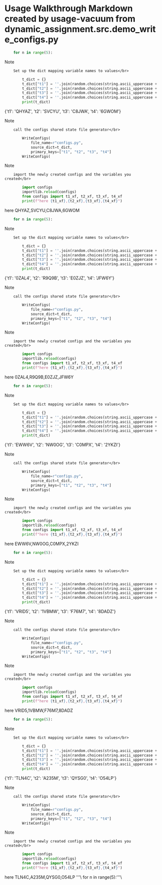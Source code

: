 # Usage Walkthrough Markdown created by usage-vacuum from dynamic_assignment.src.demo_write_configs.py


```python
    for n in range(5):
```
> [!NOTE]
>         Set up the dict mapping variable names to values</br>
```python
        t_dict = {}
        t_dict["t1"] = ''.join(random.choices(string.ascii_uppercase + string.digits, k=5))
        t_dict["t2"] = ''.join(random.choices(string.ascii_uppercase + string.digits, k=5))
        t_dict["t3"] = ''.join(random.choices(string.ascii_uppercase + string.digits, k=5))
        t_dict["t4"] = ''.join(random.choices(string.ascii_uppercase + string.digits, k=5))
        print(t_dict)
```
{'t1': 'QHYAZ', 't2': 'SVCYU', 't3': 'C8JWA', 't4': '6GWOM'}
> [!NOTE]
>         call the configs shared state file generator</br>
```python
        WriteConfigs(
            file_name=r"configs.py",
            source_dict=t_dict,
            primary_keys=["t1", "t2", "t3", "t4"]
        WriteConfigs(
```
> [!NOTE]
>         import the newly created configs and the variables you created</br>
```python
        import configs
        importlib.reload(configs)
        from configs import t1_xf, t2_xf, t3_xf, t4_xf
        print(f"here {t1_xf},{t2_xf},{t3_xf},{t4_xf}")
```
here QHYAZ,SVCYU,C8JWA,6GWOM

```python
    for n in range(5):
```
> [!NOTE]
>         Set up the dict mapping variable names to values</br>
```python
        t_dict = {}
        t_dict["t1"] = ''.join(random.choices(string.ascii_uppercase + string.digits, k=5))
        t_dict["t2"] = ''.join(random.choices(string.ascii_uppercase + string.digits, k=5))
        t_dict["t3"] = ''.join(random.choices(string.ascii_uppercase + string.digits, k=5))
        t_dict["t4"] = ''.join(random.choices(string.ascii_uppercase + string.digits, k=5))
        print(t_dict)
```
{'t1': '0ZAL4', 't2': 'R9Q9B', 't3': 'E0ZJZ', 't4': 'JFW6Y'}
> [!NOTE]
>         call the configs shared state file generator</br>
```python
        WriteConfigs(
            file_name=r"configs.py",
            source_dict=t_dict,
            primary_keys=["t1", "t2", "t3", "t4"]
        WriteConfigs(
```
> [!NOTE]
>         import the newly created configs and the variables you created</br>
```python
        import configs
        importlib.reload(configs)
        from configs import t1_xf, t2_xf, t3_xf, t4_xf
        print(f"here {t1_xf},{t2_xf},{t3_xf},{t4_xf}")
```
here 0ZAL4,R9Q9B,E0ZJZ,JFW6Y

```python
    for n in range(5):
```
> [!NOTE]
>         Set up the dict mapping variable names to values</br>
```python
        t_dict = {}
        t_dict["t1"] = ''.join(random.choices(string.ascii_uppercase + string.digits, k=5))
        t_dict["t2"] = ''.join(random.choices(string.ascii_uppercase + string.digits, k=5))
        t_dict["t3"] = ''.join(random.choices(string.ascii_uppercase + string.digits, k=5))
        t_dict["t4"] = ''.join(random.choices(string.ascii_uppercase + string.digits, k=5))
        print(t_dict)
```
{'t1': 'EWW6V', 't2': 'NW0OG', 't3': 'C0MPX', 't4': '2YKZI'}
> [!NOTE]
>         call the configs shared state file generator</br>
```python
        WriteConfigs(
            file_name=r"configs.py",
            source_dict=t_dict,
            primary_keys=["t1", "t2", "t3", "t4"]
        WriteConfigs(
```
> [!NOTE]
>         import the newly created configs and the variables you created</br>
```python
        import configs
        importlib.reload(configs)
        from configs import t1_xf, t2_xf, t3_xf, t4_xf
        print(f"here {t1_xf},{t2_xf},{t3_xf},{t4_xf}")
```
here EWW6V,NW0OG,C0MPX,2YKZI

```python
    for n in range(5):
```
> [!NOTE]
>         Set up the dict mapping variable names to values</br>
```python
        t_dict = {}
        t_dict["t1"] = ''.join(random.choices(string.ascii_uppercase + string.digits, k=5))
        t_dict["t2"] = ''.join(random.choices(string.ascii_uppercase + string.digits, k=5))
        t_dict["t3"] = ''.join(random.choices(string.ascii_uppercase + string.digits, k=5))
        t_dict["t4"] = ''.join(random.choices(string.ascii_uppercase + string.digits, k=5))
        print(t_dict)
```
{'t1': 'VRID5', 't2': '1VBMW', 't3': 'F76M7', 't4': '8DADZ'}
> [!NOTE]
>         call the configs shared state file generator</br>
```python
        WriteConfigs(
            file_name=r"configs.py",
            source_dict=t_dict,
            primary_keys=["t1", "t2", "t3", "t4"]
        WriteConfigs(
```
> [!NOTE]
>         import the newly created configs and the variables you created</br>
```python
        import configs
        importlib.reload(configs)
        from configs import t1_xf, t2_xf, t3_xf, t4_xf
        print(f"here {t1_xf},{t2_xf},{t3_xf},{t4_xf}")
```
here VRID5,1VBMW,F76M7,8DADZ

```python
    for n in range(5):
```
> [!NOTE]
>         Set up the dict mapping variable names to values</br>
```python
        t_dict = {}
        t_dict["t1"] = ''.join(random.choices(string.ascii_uppercase + string.digits, k=5))
        t_dict["t2"] = ''.join(random.choices(string.ascii_uppercase + string.digits, k=5))
        t_dict["t3"] = ''.join(random.choices(string.ascii_uppercase + string.digits, k=5))
        t_dict["t4"] = ''.join(random.choices(string.ascii_uppercase + string.digits, k=5))
        print(t_dict)
```
{'t1': 'TLN4C', 't2': 'A235M', 't3': 'QYSG0', 't4': 'O54LP'}
> [!NOTE]
>         call the configs shared state file generator</br>
```python
        WriteConfigs(
            file_name=r"configs.py",
            source_dict=t_dict,
            primary_keys=["t1", "t2", "t3", "t4"]
        WriteConfigs(
```
> [!NOTE]
>         import the newly created configs and the variables you created</br>
```python
        import configs
        importlib.reload(configs)
        from configs import t1_xf, t2_xf, t3_xf, t4_xf
        print(f"here {t1_xf},{t2_xf},{t3_xf},{t4_xf}")
```
here TLN4C,A235M,QYSG0,O54LP
'''\    for n in range(5):\'''\